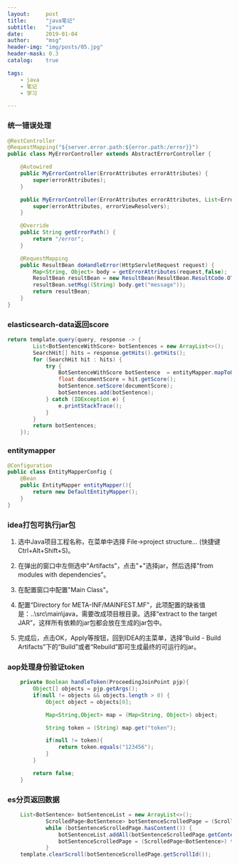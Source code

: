 ```yaml
---
layout:     post
title:      "java笔记"
subtitle:   "java"
date:       2019-01-04
author:     "msg"
header-img: "img/posts/05.jpg"
header-mask: 0.3
catalog:    true

tags:
    - java
    - 笔记
    - 学习

---
```


### 统一错误处理
```java
@RestController
@RequestMapping("${server.error.path:${error.path:/error}}")
public class MyErrorController extends AbstractErrorController {

    @Autowired
    public MyErrorController(ErrorAttributes errorAttributes) {
        super(errorAttributes);
    }

    public MyErrorController(ErrorAttributes errorAttributes, List<ErrorViewResolver> errorViewResolvers) {
        super(errorAttributes, errorViewResolvers);
    }

    @Override
    public String getErrorPath() {
        return "/error";
    }

    @RequestMapping
    public ResultBean doHandleError(HttpServletRequest request) {
        Map<String, Object> body = getErrorAttributes(request,false);
        ResultBean resultBean = new ResultBean(ResultBean.ResultCode.OTHER_ERROR);
        resultBean.setMsg((String) body.get("message"));
        return resultBean;
    }
}
```

### elasticsearch-data返回score

```java
return template.query(query, response -> {
        List<BotSentenceWithScore> botSentences = new ArrayList<>();
        SearchHit[] hits = response.getHits().getHits();
        for (SearchHit hit : hits) {
            try {
                BotSentenceWithScore botSentence  = entityMapper.mapToObject(hit.getSourceAsString(), BotSentenceWithScore.class);
                float documentScore = hit.getScore();
                botSentence.setScore(documentScore);
                botSentences.add(botSentence);
            } catch (IOException e) {
                e.printStackTrace();
            }
        }
        return botSentences;
    });
```

### entitymapper

```java
@Configuration
public class EntityMapperConfig {
    @Bean
    public EntityMapper entityMapper(){
        return new DefaultEntityMapper();
    }
}
```

### idea打包可执行jar包

1. 选中Java项目工程名称，在菜单中选择 File->project structure... (快捷键Ctrl+Alt+Shift+S)。

2. 在弹出的窗口中左侧选中"Artifacts"，点击"+"选择jar，然后选择"from modules with dependencies"。

3. 在配置窗口中配置"Main Class"。

4. 配置“Directory for META-INF/MAINFEST.MF”，此项配置的缺省值是：..\src\main\java，需要改成项目根目录。选择“extract to the target JAR”，这样所有依赖的jar包都会放在生成的jar包中。

5. 完成后，点击OK，Apply等按钮，回到IDEA的主菜单，选择“Build - Build Artifacts”下的“Build”或者“Rebuild”即可生成最终的可运行的jar。

### aop处理身份验证token

```java
    private Boolean handleToken(ProceedingJoinPoint pjp){
        Object[] objects = pjp.getArgs();
        if(null != objects && objects.length > 0) {
            Object object = objects[0];

            Map<String,Object> map = (Map<String, Object>) object;

            String token = (String) map.get("token");

            if(null != token){
                return token.equals("123456");
            }
        }

        return false;
    }
```

### es分页返回数据

```java
    List<BotSentence> botSentenceList = new ArrayList<>();
            ScrolledPage<BotSentence> botSentenceScrolledPage = (ScrolledPage<BotSentence>) template.startScroll(TimeValue.timeValueMinutes(1).millis(), searchQuery, BotSentence.class);
            while (botSentenceScrolledPage.hasContent()) {
                botSentenceList.addAll(botSentenceScrolledPage.getContent());
                botSentenceScrolledPage = (ScrolledPage<BotSentence>) template.continueScroll(botSentenceScrolledPage.getScrollId(), TimeValue.timeValueMinutes(1).millis(), BotSentence.class);
            }
    template.clearScroll(botSentenceScrolledPage.getScrollId());
```
